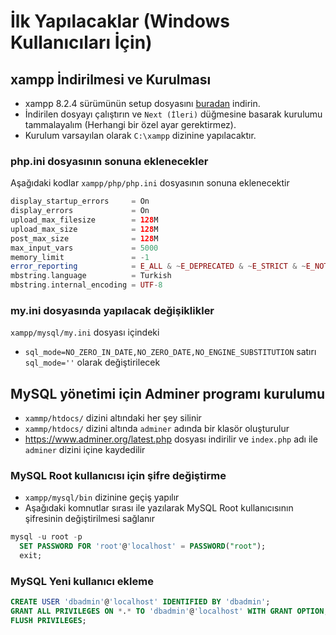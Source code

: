 # İlk Yapılacaklar (Windows Kullanıcıları İçin)

## xampp İndirilmesi ve Kurulması

- xampp 8.2.4 sürümünün setup dosyasını [buradan](https://www.apachefriends.org/download.html) indirin.
- İndirilen dosyayı çalıştırın ve `Next (İleri)` düğmesine basarak kurulumu tammalayalım (Herhangi bir özel ayar gerektirmez).
- Kurulum varsayılan olarak `C:\xampp` dizinine yapılacaktır. 

### php.ini dosyasının sonuna eklenecekler

Aşağıdaki kodlar `xampp/php/php.ini` dosyasının sonuna eklenecektir

```PHP
display_startup_errors     = On
display_errors             = On
upload_max_filesize        = 128M
upload_max_size            = 128M
post_max_size              = 128M
max_input_vars             = 5000
memory_limit               = -1
error_reporting            = E_ALL & ~E_DEPRECATED & ~E_STRICT & ~E_NOTICE & ~E_WARNING
mbstring.language          = Turkish
mbstring.internal_encoding = UTF-8
```

### my.ini dosyasında yapılacak değişiklikler
`xampp/mysql/my.ini` dosyası içindeki
- `sql_mode=NO_ZERO_IN_DATE,NO_ZERO_DATE,NO_ENGINE_SUBSTITUTION` satırı `sql_mode=''` olarak değiştirilecek

## MySQL yönetimi için Adminer programı kurulumu

- `xammp/htdocs/` dizini altındaki her şey silinir
- `xammp/htdocs/` dizini altında `adminer` adında bir klasör oluşturulur
- https://www.adminer.org/latest.php dosyası indirilir ve `index.php` adı ile `adminer` dizini içine kaydedilir

### MySQL Root kullanıcısı için şifre değiştirme

- `xampp/mysql/bin` dizinine geçiş yapılır
- Aşağıdaki komnutlar sırası ile yazılarak MySQL Root kullanıcısının şifresinin değiştirilmesi sağlanır

```SQL
mysql -u root -p
  SET PASSWORD FOR 'root'@'localhost' = PASSWORD("root");
  exit;
```

### MySQL Yeni kullanıcı ekleme

```SQL
CREATE USER 'dbadmin'@'localhost' IDENTIFIED BY 'dbadmin';
GRANT ALL PRIVILEGES ON *.* TO 'dbadmin'@'localhost' WITH GRANT OPTION;
FLUSH PRIVILEGES;
```
